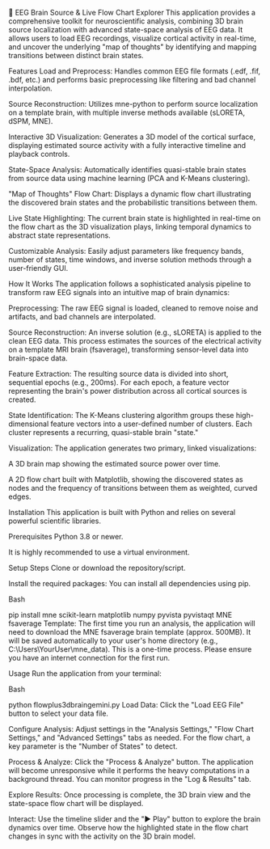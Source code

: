 🧠 EEG Brain Source & Live Flow Chart Explorer
This application provides a comprehensive toolkit for neuroscientific analysis, combining 3D brain source localization with advanced state-space analysis of EEG data. It allows users to load EEG recordings, visualize cortical activity in real-time, and uncover the underlying "map of thoughts" by identifying and mapping transitions between distinct brain states.

Features
Load and Preprocess: Handles common EEG file formats (.edf, .fif, .bdf, etc.) and performs basic preprocessing like filtering and bad channel interpolation.

Source Reconstruction: Utilizes mne-python to perform source localization on a template brain, with multiple inverse methods available (sLORETA, dSPM, MNE).

Interactive 3D Visualization: Generates a 3D model of the cortical surface, displaying estimated source activity with a fully interactive timeline and playback controls.

State-Space Analysis: Automatically identifies quasi-stable brain states from source data using machine learning (PCA and K-Means clustering).

"Map of Thoughts" Flow Chart: Displays a dynamic flow chart illustrating the discovered brain states and the probabilistic transitions between them.

Live State Highlighting: The current brain state is highlighted in real-time on the flow chart as the 3D visualization plays, linking temporal dynamics to abstract state representations.

Customizable Analysis: Easily adjust parameters like frequency bands, number of states, time windows, and inverse solution methods through a user-friendly GUI.

How It Works
The application follows a sophisticated analysis pipeline to transform raw EEG signals into an intuitive map of brain dynamics:

Preprocessing: The raw EEG signal is loaded, cleaned to remove noise and artifacts, and bad channels are interpolated.

Source Reconstruction: An inverse solution (e.g., sLORETA) is applied to the clean EEG data. This process estimates the sources of the electrical activity on a template MRI brain (fsaverage), transforming sensor-level data into brain-space data.

Feature Extraction: The resulting source data is divided into short, sequential epochs (e.g., 200ms). For each epoch, a feature vector representing the brain's power distribution across all cortical sources is created.

State Identification: The K-Means clustering algorithm groups these high-dimensional feature vectors into a user-defined number of clusters. Each cluster represents a recurring, quasi-stable brain "state."

Visualization: The application generates two primary, linked visualizations:

A 3D brain map showing the estimated source power over time.

A 2D flow chart built with Matplotlib, showing the discovered states as nodes and the frequency of transitions between them as weighted, curved edges.

Installation
This application is built with Python and relies on several powerful scientific libraries.

Prerequisites
Python 3.8 or newer.

It is highly recommended to use a virtual environment.

Setup Steps
Clone or download the repository/script.

Install the required packages:
You can install all dependencies using pip.

Bash

pip install mne scikit-learn matplotlib numpy pyvista pyvistaqt
MNE fsaverage Template:
The first time you run an analysis, the application will need to download the MNE fsaverage brain template (approx. 500MB). It will be saved automatically to your user's home directory (e.g., C:\Users\YourUser\mne_data). This is a one-time process. Please ensure you have an internet connection for the first run.

Usage
Run the application from your terminal:

Bash

python flowplus3dbraingemini.py
Load Data: Click the "Load EEG File" button to select your data file.

Configure Analysis: Adjust settings in the "Analysis Settings," "Flow Chart Settings," and "Advanced Settings" tabs as needed. For the flow chart, a key parameter is the "Number of States" to detect.

Process & Analyze: Click the "Process & Analyze" button. The application will become unresponsive while it performs the heavy computations in a background thread. You can monitor progress in the "Log & Results" tab.

Explore Results: Once processing is complete, the 3D brain view and the state-space flow chart will be displayed.

Interact: Use the timeline slider and the "▶ Play" button to explore the brain dynamics over time. Observe how the highlighted state in the flow chart changes in sync with the activity on the 3D brain model.
